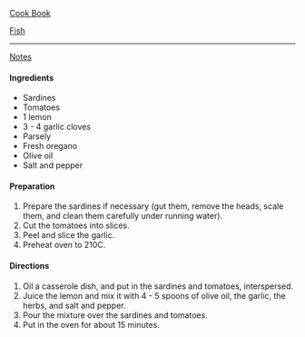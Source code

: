 [Cook Book](https://github.com/vmsmith/CookBook/blob/master/README.md)  

[Fish](https://github.com/vmsmith/CookBook/blob/master/fish_shellfish.md)  

-----  

[Notes](https://github.com/vmsmith/CookBook/blob/master/notes.md)


#### Ingredients   
* Sardines  
* Tomatoes  
* 1 lemon  
* 3 - 4 garlic cloves  
* Parsely  
* Fresh oregano  
* Olive oil  
* Salt and pepper  

#### Preparation   

1. Prepare the sardines if necessary (gut them, remove the heads, scale them, and clean them carefully under running water).  
2. Cut the tomatoes into slices. 
3. Peel and slice the garlic.  
4. Preheat oven to 210C. 

#### Directions  

1. Oil a casserole dish, and put in the sardines and tomatoes, interspersed.  
2. Juice the lemon and mix it with 4 - 5 spoons of olive oil, the garlic, the herbs, and salt and pepper.  
3. Pour the mixture over the sardines and tomatoes.  
4. Put in the oven for about 15 minutes. 

